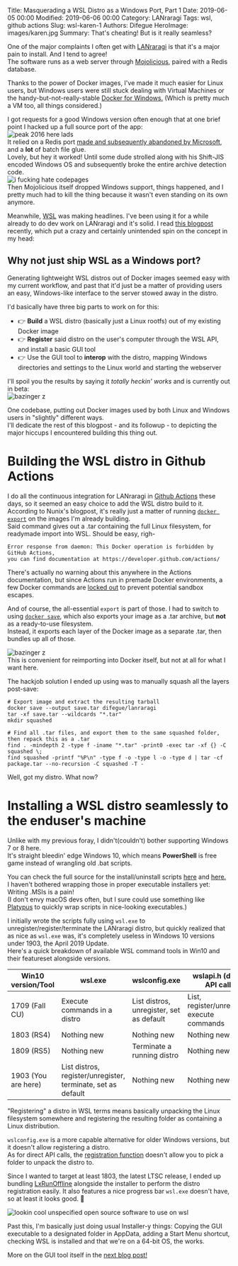 Title: Masquerading a WSL Distro as a Windows Port, Part 1
Date: 2019-06-05 00:00
Modified: 2019-06-06 00:00
Category: LANraragi
Tags: wsl, github actions
Slug: wsl-karen-1
Authors: Difegue
HeroImage: images/karen.jpg
Summary: That's cheating! But is it really seamless?

One of the major complaints I often get with [LANraragi](https://github.com/Difegue/LANraragi) is that it's a major pain to install. And I tend to agree!  
The software runs as a web server through [Mojolicious](http://mojolicious.org), paired with a Redis database.  

Thanks to the power of Docker images, I've made it much easier for Linux users, but Windows users were still stuck dealing with Virtual Machines or the handy-but-not-really-stable [Docker for Windows.](https://docs.docker.com/docker-for-windows/) (Which is pretty much a VM too, all things considered.)  

I got requests for a good Windows version often enough that at one brief point I hacked up a full source port of the app:  
![peak 2016 here lads]({static}/images/quickstarter.jpg)  
It relied on a Redis port [made and subsequently abandoned by Microsoft](https://github.com/microsoftarchive/redis), and a **lot** of batch file glue.  
Lovely, but hey it worked! Until some dude strolled along with his Shift-JIS encoded Windows OS and subsequently broke the entire archive detection code.  
![i fucking hate codepages]({static}/images/coolmeme.jpg)  
Then Mojolicious itself dropped Windows support, things happened, and I pretty much had to kill the thing because it wasn't even standing on its own anymore.  

Meanwhile, [WSL](https://docs.microsoft.com/en-us/windows/wsl/about) was making headlines. I've been using it for a while already to do dev work on LANraragi and it's solid. I read [this blogpost](https://medium.com/@hoxunn/wsl-docker-custom-distro-2-0-730fd97fe72e) recently, which put a crazy and certainly unintended spin on the concept in my head:  

## Why not just ship WSL as a Windows port?

Generating lightweight WSL distros out of Docker images seemed easy with my current workflow, and past that it'd just be a matter of providing users an easy, Windows-like interface to the server stowed away in the distro.  

I'd basically have three big parts to work on for this:  

* 👉 **Build** a WSL distro (basically just a Linux rootfs) out of my existing Docker image  
* 👉 **Register** said distro on the user's computer through the WSL API, and install a basic GUI tool  
* 👉 Use the GUI tool to **interop** with the distro, mapping Windows directories and settings to the Linux world and starting the webserver  

I'll spoil you the results by saying it _totally heckin' works_ and is currently out in beta:  
![bazinger z]({static}/images/karen.jpg)  

One codebase, putting out Docker images used by both Linux and Windows users in "slightly" different ways.  
I'll dedicate the rest of this blogpost - and its followup - to depicting the major hiccups I encountered building this thing out.

# Building the WSL distro in Github Actions  

I do all the continuous integration for LANraragi in [Github Actions](https://github.com/features/actions) these days, so it seemed an easy choice to add the WSL distro build to it.  
According to Nunix's blogpost, it's really just a matter of running [`docker export`](https://docs.docker.com/engine/reference/commandline/export/) on the images I'm already building.  
Said command gives out a .tar containing the full Linux filesystem, for readymade import into WSL. Should be easy, righ-
~~~~
Error response from daemon: This Docker operation is forbidden by GitHub Actions,
you can find documentation at https://developer.github.com/actions/
~~~~
There's actually no warning about this anywhere in the Actions documentation, but since Actions run in premade Docker environments, a few Docker commands are [locked out](https://github.com/actions/docker/issues/7#issuecomment-459808907) to prevent potential sandbox escapes.  

And of course, the all-essential `export` is part of those. I had to switch to using [`docker save`](https://docs.docker.com/engine/reference/commandline/save/), which also exports your image as a .tar archive, but **not** as a ready-to-use filesystem.  
Instead, it exports each layer of the Docker image as a separate .tar, then bundles up all of those.  

![bazinger z]({static}/images/export_vs_save.png)  
This is convenient for reimporting into Docker itself, but not at all for what I want here.  

The hackjob solution I ended up using was to manually squash all the layers post-save:  

~~~~
# Export image and extract the resulting tarball
docker save --output save.tar difegue/lanraragi
tar -xf save.tar --wildcards "*.tar"
mkdir squashed

# Find all .tar files, and export them to the same squashed folder, then repack this as a .tar
find . -mindepth 2 -type f -iname "*.tar" -print0 -exec tar -xf {} -C squashed \; 
find squashed -printf "%P\n" -type f -o -type l -o -type d | tar -cf package.tar --no-recursion -C squashed -T -
~~~~  

Well, got my distro. What now?

# Installing a WSL distro seamlessly to the enduser's machine

Unlike with my previous foray, I didn't(couldn't) bother supporting Windows 7 or 8 here.  
It's straight bleedin' edge Windows 10, which means **PowerShell** is free game instead of wrangling old .bat scripts.  

You can check the full source for the install/uninstall scripts [here](https://github.com/Difegue/Karen/blob/master/Karen/Karen-Installer.ps1)  and [here.](https://github.com/Difegue/Karen/blob/master/Karen/Karen-Uninstaller.ps1)  
I haven't bothered wrapping those in proper executable installers yet: Writing .MSIs is a pain!  
(I don't envy macOS devs often, but I sure could use something like [Platypus](https://sveinbjorn.org/platypus) to quickly wrap scripts in nice-looking executables.)

I initially wrote the scripts fully using `wsl.exe` to unregister/register/terminate the LANraragi distro, but quickly realized that as nice as `wsl.exe` was, it's completely useless in Windows 10 versions under 1903, the April 2019 Update.  
Here's a quick breakdown of available WSL command tools in Win10 and their featureset alongside versions.  

| Win10 version/Tool  | wsl.exe                                                      | wslconfig.exe                            | wslapi.h (direct API call)                  | lxrun                                   |
|---------------------|--------------------------------------------------------------|------------------------------------------|---------------------------------------------|-----------------------------------------|
| 1709 (Fall CU)      | Execute commands in a distro                                 | List distros, unregister, set as default | List, register/unregister, execute commands | (Ubuntu only) Install/Uninstall, Update |
| 1803 (RS4)          | Nothing new                                                  | Nothing new                              | Nothing new                                 | Dead                                    |
| 1809 (RS5)          | Nothing new                                                  | Terminate a running distro               | Nothing new                                 | Dead                                    |
| 1903 (You are here) | List distros, register/unregister, terminate, set as default | Nothing new                              | Nothing new                                 | Dead                                    |  

"Registering" a distro in WSL terms means basically unpacking the Linux filesystem somewhere and registering the resulting folder as containing a Linux distribution.  

`wslconfig.exe` is a more capable alternative for older Windows versions, but it doesn't allow registering a distro.  
As for direct API calls, the [registration function](https://docs.microsoft.com/en-us/windows/desktop/api/wslapi/nf-wslapi-wslregisterdistribution) doesn't allow you to pick a folder to unpack the distro to.  

Since I wanted to target at least 1803, the latest LTSC release, I ended up bundling [LxRunOffline](https://github.com/DDoSolitary/LxRunOffline) alongside the installer to perform the distro registration easily. It also features a nice progress bar `wsl.exe` doesn't have, so at least it looks good. 👀  

![lookin cool unspecified open source software to use on wsl]({static}/images/ps.png)  

Past this, I'm basically just doing usual Installer-y things: Copying the GUI executable to a designated folder in AppData, adding a Start Menu shortcut, checking WSL is installed and that we're on a 64-bit OS, the works.

More on the GUI tool itself in the [next blog post!]({static}/wsl-karen-2.html)
